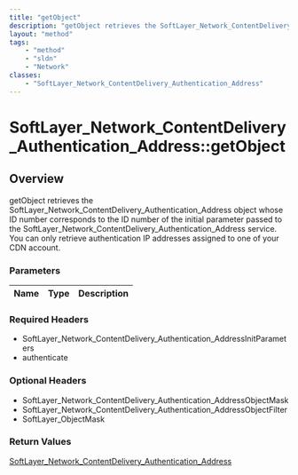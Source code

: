 ```yaml
---
title: "getObject"
description: "getObject retrieves the SoftLayer_Network_ContentDelivery_Authentication_Address object whose ID number corresponds to t... "
layout: "method"
tags:
    - "method"
    - "sldn"
    - "Network"
classes:
    - "SoftLayer_Network_ContentDelivery_Authentication_Address"
---
```

# SoftLayer_Network_ContentDelivery_Authentication_Address::getObject
## Overview 
getObject retrieves the SoftLayer_Network_ContentDelivery_Authentication_Address object whose ID number corresponds to the ID number of the initial parameter passed to the SoftLayer_Network_ContentDelivery_Authentication_Address service. You can only retrieve authentication IP addresses assigned to one of your CDN account. 

### Parameters 
|Name | Type | Description |
| --- | --- | --- |


### Required Headers
* SoftLayer_Network_ContentDelivery_Authentication_AddressInitParameters
* authenticate

### Optional Headers
* SoftLayer_Network_ContentDelivery_Authentication_AddressObjectMask
* SoftLayer_Network_ContentDelivery_Authentication_AddressObjectFilter
* SoftLayer_ObjectMask

### Return Values
<a href='/reference/datatypes/SoftLayer_Network_ContentDelivery_Authentication_Address'>SoftLayer_Network_ContentDelivery_Authentication_Address </a>
